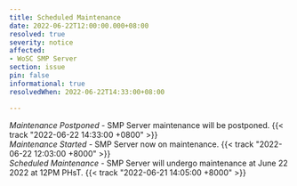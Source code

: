 ```yaml
---
title: Scheduled Maintenance
date: 2022-06-22T12:00:00.000+08:00
resolved: true
severity: notice
affected:
- WoSC SMP Server
section: issue
pin: false
informational: true
resolvedWhen: 2022-06-22T14:33:00+08:00

---
```

_Maintenance Postponed_ - SMP Server maintenance will be postponed. {{< track "2022-06-22 14:33:00 +0800" >}}  
_Maintenance Started_ - SMP Server now on maintenance. {{< track "2022-06-22 12:03:00 +8000" >}}  
_Scheduled Maintenance_ - SMP Server will undergo maintenance at June 22 2022 at 12PM PHsT. {{< track "2022-06-21 14:05:00 +8000" >}}